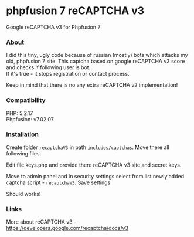 # phpfusion 7 reCAPTCHA v3
Google reCAPTCHA v3 for Phpfusion 7

### About
I did this tiny, ugly code because of russian (mostly) bots which attacks my old, phpfusion 7 site.
This captcha based on google reCAPTCHA v3 score and checks if following user is bot.  
If it's true - it stops registration or contact process.  

Keep in mind that there is no any extra reCAPTCHA v2 implementation!

### Compatibility
PHP: 5.2.17  
Phpfusion: v7.02.07

### Installation
Create folder `recaptchaV3` in path `includes/captchas`.
Move there all following files.  

Edit file keys.php and provide there reCAPTCHA v3 site and secret keys.  

Move to admin panel and in security settings select from list newly added captcha script - `recaptchaV3`. Save settings.

Should works!

### Links
More about reCAPTCHA v3 - https://developers.google.com/recaptcha/docs/v3

